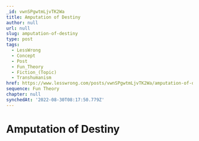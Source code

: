 ```yaml
---
_id: vwnSPgwtmLjvTK2Wa
title: Amputation of Destiny
author: null
url: null
slug: amputation-of-destiny
type: post
tags:
  - LessWrong
  - Concept
  - Post
  - Fun_Theory
  - Fiction_(Topic)
  - Transhumanism
href: https://www.lesswrong.com/posts/vwnSPgwtmLjvTK2Wa/amputation-of-destiny
sequence: Fun Theory
chapter: null
synchedAt: '2022-08-30T08:17:50.779Z'
---
```


# Amputation of Destiny
